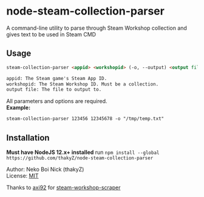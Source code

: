 # node-steam-collection-parser

A command-line utility to parse through Steam Workshop collection and gives text to be used in Steam CMD

## Usage

```md
steam-collection-parser <appid> <workshopid> (-o, --output) <output file>

appid: The Steam game's Steam App ID.
workshopid: The Steam Workshop ID. Must be a collection.
output file: The file to output to.
```

All parameters and options are required.   
**Example:**

```md
steam-collection-parser 123456 12345678 -o "/tmp/temp.txt"
```

## Installation

**Must have NodeJS 12.x+ installed**
run `npm install --global https://github.com/thakyZ/node-steam-collection-parser`

Author: Neko Boi Nick (thakyZ)   
License: [MIT](https://github.com/thakyZ/node-nbt-to-json/LICENSE)

Thanks to [axi92](https://github.com/axi92) for [steam-workshop-scraper](https://www.npmjs.com/package/steam-workshop-scraper)
